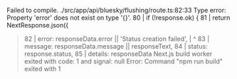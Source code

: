 Failed to compile.
./src/app/api/bluesky/flushing/route.ts:82:33
Type error: Property 'error' does not exist on type '{}'.
  80 |     if (!response.ok) {
  81 |         return NextResponse.json({
> 82 |             error: responseData.error || 'Status creation failed',
     |                                 ^
  83 |             message: responseData.message || responseText,
  84 |             status: response.status,
  85 |             details: responseData
Next.js build worker exited with code: 1 and signal: null
Error: Command "npm run build" exited with 1